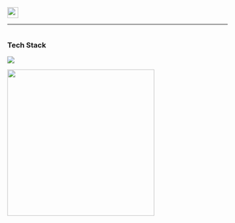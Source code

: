<img src="https://cultofthepartyparrot.com/flags/hd/iranparrot.gif" width="25" height="25"/>
<hr>
<div style="display: flex">
  <div>
    <h3>Tech Stack</h3>
    <p>
      <a href="https://skillicons.dev">
        <img src="https://skillicons.dev/icons?i=js,mongodb,express,react,nodejs,tailwind&perline=6" />
      </a>
    </p>
     <div align="left">
        <img width="336" src="https://github-readme-stats.vercel.app/api/top-langs/?username=qarudafxz&theme=dark&layout=compact&hide_border=true" />
     </div>
  </div>
</div>
  
